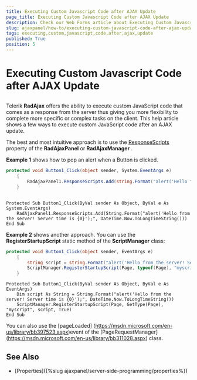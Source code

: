 ```yaml
---
title: Executing Custom Javascript Code after AJAX Update
page_title: Executing Custom Javascript Code after AJAX Update
description: Check our Web Forms article about Executing Custom Javascript Code after AJAX Update.
slug: ajaxpanel/how-to/executing-custom-javascript-code-after-ajax-update
tags: executing,custom,javascript,code,after,ajax,update
published: True
position: 5
---
```


# Executing Custom Javascript Code after AJAX Update



## 

Telerik **RadAjax** offers the ability to execute custom JavaScript code that comes as a response from the server thus giving you more flexibility to complete more specific or complex tasks on the client. This help article shows a few ways to execute custom JavaScript code after an AJAX update.

The best and most intuitive approach is to use the [ResponseScripts](https://www.telerik.com/help/aspnet-ajax/ajax-control-properties.html) property of the **RadAjaxPanel** or **RadAjaxManager** .

**Example 1** shows how to pop an alert when a Button is clicked.



````C#
protected void Button1_Click(object sender, System.EventArgs e)
	{
	    RadAjaxPanel1.ResponseScripts.Add(string.Format("alert('Hello from the server! Server time is {0}');", DateTime.Now.ToLongTimeString()));
	}
	
````
````VB
Protected Sub Button1_Click(ByVal sender As Object, ByVal e As System.EventArgs)
	RadAjaxPanel1.ResponseScripts.Add(String.Format("alert('Hello from the server! Server time is {0}');", DateTime.Now.ToLongTimeString()))
End Sub
````


**Example 2** shows another approach. You can use the **RegisterStartupScript** static method of the **ScriptManager** class:



````C#
protected void Button1_Click(object sender, EventArgs e)
	{
	    string script = string.Format("alert('Hello from the server! Server time is {0}');", DateTime.Now.ToLongTimeString());
	    ScriptManager.RegisterStartupScript(Page, typeof(Page), "myscript", script, true);
	}  
````
````VB
Protected Sub Button1_Click(ByVal sender As Object, ByVal e As EventArgs)
	Dim script As String = String.Format("alert('Hello from the server! Server time is {0}');", DateTime.Now.ToLongTimeString())
	ScriptManager.RegisterStartupScript(Page, GetType(Page), "myscript", script, True)
End Sub
````


You can also use the [pageLoaded] (https://msdn.microsoft.com/en-us/library/bb397523.aspx)event of the [PageRequestManager] (https://msdn.microsoft.com/en-us/library/bb311028.aspx) class.

## See Also

 * [Properties]({%slug ajaxpanel/server-side-programming/properties%})
